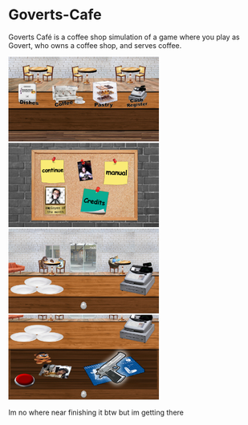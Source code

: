 # Goverts-Cafe
Goverts Café is a coffee shop simulation of a game where you play as Govert, who owns a coffee shop, and serves coffee.

<img src="https://github.com/ACerealBowl/Goverts-Cafe/blob/main/Promotional/bar-zoom-out-HD.jpg?raw=true" alt="Bar Zoom Out" width="300" />
<img src="https://github.com/ACerealBowl/Goverts-Cafe/blob/main/Promotional/touch-screen-HD.jpg?raw=true" alt="Pause Menu" width="300" />
<img src="https://github.com/ACerealBowl/Goverts-Cafe/blob/main/Promotional/drawer-HD.jpg?raw=true" alt="Cashier" width="300" />
<img src="https://github.com/ACerealBowl/Goverts-Cafe/blob/main/Promotional/drawer-HD2.jpg?raw=true" alt="Gun." width="300" />

Im no where near finishing it btw but im getting there



